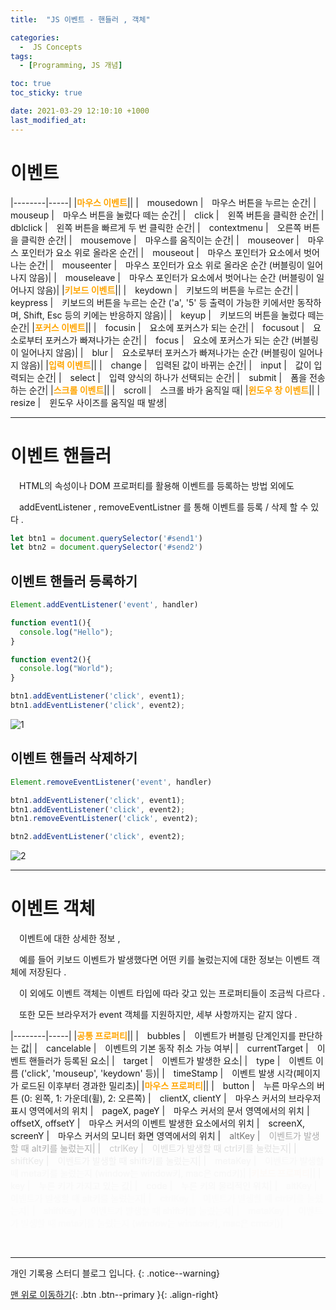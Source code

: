 ```yaml
---
title:  "JS 이벤트 - 핸들러 , 객체" 

categories:
  -  JS Concepts
tags:
  - [Programming, JS 개념]

toc: true
toc_sticky: true

date: 2021-03-29 12:10:10 +1000
last_modified_at: 
---
```


# 이벤트

|--------|-----|
|<span style="color:orange"><b>마우스 이벤트</b></span>||
|　mousedown		|　마우스 버튼을 누르는 순간|
|　mouseup			|　마우스 버튼을 눌렀다 떼는 순간|
|　click			|　왼쪽 버튼을 클릭한 순간|
|　dblclick			|　왼쪽 버튼을 빠르게 두 번 클릭한 순간|
|　contextmenu		|　오른쪽 버튼을 클릭한 순간|
|　mousemove		|　마우스를 움직이는 순간|
|　mouseover		|　마우스 포인터가 요소 위로 올라온 순간|
|　mouseout			|　마우스 포인터가 요소에서 벗어나는 순간|
|　mouseenter		|　마우스 포인터가 요소 위로 올라온 순간 (버블링이 일어나지 않음)|
|　mouseleave		|　마우스 포인터가 요소에서 벗어나는 순간 (버블링이 일어나지 않음)|
|<span style="color:orange"><b>키보드 이벤트</b></span>||
|　keydown			|　키보드의 버튼을 누르는 순간|
|　keypress			|　키보드의 버튼을 누르는 순간 ('a', '5' 등 출력이 가능한 키에서만 동작하며, Shift, Esc 등의 키에는 반응하지 않음)|
|　keyup			|　키보드의 버튼을 눌렀다 떼는 순간|
|<span style="color:orange"><b>포커스 이벤트</b></span>||
|　focusin			|　요소에 포커스가 되는 순간|
|　focusout			|　요소로부터 포커스가 빠져나가는 순간|
|　focus			|　요소에 포커스가 되는 순간 (버블링이 일어나지 않음)|
|　blur				|　요소로부터 포커스가 빠져나가는 순간 (버블링이 일어나지 않음)|
|<span style="color:orange"><b>입력 이벤트</b></span>||
|　change			|　입력된 값이 바뀌는 순간|
|　input			|　값이 입력되는 순간|
|　select			|　입력 양식의 하나가 선택되는 순간|
|　submit			|　폼을 전송하는 순간|
|<span style="color:orange"><b>스크롤 이벤트</b></span>||
|　scroll			|　스크롤 바가 움직일 때|
|<span style="color:orange"><b>윈도우 창 이벤트</b></span>||
|　resize			|　윈도우 사이즈를 움직일 때 발생|

***

# 이벤트 핸들러

　HTML의 속성이나 DOM 프로퍼티를 활용해 이벤트를 등록하는 방법 외에도

　addEventListener , removeEventListner 를 통해 이벤트를 등록 / 삭제 할 수 있다 .
```js
let btn1 = document.querySelector('#send1')
let btn2 = document.querySelector('#send2')
```

## 이벤트 핸들러 등록하기

```js
Element.addEventListener('event', handler)
```
```js
function event1(){
  console.log("Hello");
}

function event2(){
  console.log("World");
}

btn1.addEventListener('click', event1);
btn1.addEventListener('click', event2);
```
![1](https://user-images.githubusercontent.com/50429028/112787582-cc78e780-9093-11eb-9126-146c783bc634.gif)

## 이벤트 핸들러 삭제하기

```js
Element.removeEventListener('event', handler)
```
```js
btn1.addEventListener('click', event1);
btn1.addEventListener('click', event2);
btn1.removeEventListener('click', event2);

btn2.addEventListener('click', event2);
```
![2](https://user-images.githubusercontent.com/50429028/112787798-5923a580-9094-11eb-9cc8-fef75405a594.gif)

***

# 이벤트 객체

　이벤트에 대한 상세한 정보 , 

　예를 들어 키보드 이벤트가 발생했다면 어떤 키를 눌렀는지에 대한 정보는 이벤트 객체에 저장된다 .

　이 외에도 이벤트 객체는 이벤트 타입에 따라 갖고 있는 프로퍼티들이 조금씩 다르다 .

　또한 모든 브라우저가 event 객체를 지원하지만, 세부 사항까지는 같지 않다 .

|--------|-----|
|<span style="color:orange"><b>공통 프로퍼티</b></span>||
|　bubbles				|　이벤트가 버블링 단계인지를 판단하는 값|
|　cancelable			|　이벤트의 기본 동작 	취소 가능 여부|
|　currentTarget		|　이벤트 핸들러가 등록된 요소|
|　target				|　이벤트가 발생한 요소|
|　type					|　이벤트 이름 ('click', 'mouseup', 'keydown' 등)|
|　timeStamp			|　이벤트 발생 시각(페이지가 로드된 이후부터 경과한 밀리초)|
|<span style="color:orange"><b>마우스 프로퍼티</b></span>||
|　button				|　누른 마우스의 버튼 (0: 왼쪽, 1: 가운데(휠), 2: 오른쪽)
|　clientX, clientY		|　마우스 커서의 브라우저 표시 영역에서의 위치
|　pageX, pageY			|　마우스 커서의 문서 영역에서의 위치
|　offsetX, offsetY		|　마우스 커서의 이벤트 발생한 요소에서의 위치
|　screenX, screenY		|　마우스 커서의 모니터 화면 영역에서의 위치
|　<span style="opacity:0.6">altKey					|　<span style="opacity:0.6">이벤트가 발생할 때 alt키를 눌렀는지|
|　<span style="opacity:0.6">ctrlKey				|　<span style="opacity:0.6">이벤트가 발생할 때 ctrl키를 눌렀는지|
|　<span style="opacity:0.6">shiftKey				|　<span style="opacity:0.6">이벤트가 발생할 때 shift키를 눌렀는지|
|　<span style="opacity:0.6">metaKey				|　<span style="opacity:0.6">이벤트가 발생할 때 meta키를 눌렀는지 (window는 window키, mac은 cmd키)|
|<span style="color:orange"><b>키보드 프로퍼티</b></span>||
|　key					|　누른 키가 가지고 있는 값|
|　code					|　누른 키의 물리적인 위치|
|　<span style="opacity:0.6">altKey					|　<span style="opacity:0.6">이벤트가 발생할 때 alt키를 눌렀는지|
|　<span style="opacity:0.6">ctrlKey				|　<span style="opacity:0.6">이벤트가 발생할 때 ctrl키를 눌렀는지|
|　<span style="opacity:0.6">shiftKey				|　<span style="opacity:0.6">이벤트가 발생할 때 shift키를 눌렀는지|
|　<span style="opacity:0.6">metaKey				|　<span style="opacity:0.6">이벤트가 발생할 때 meta키를 눌렀는지 (window는 window키, mac은 cmd키)|

<br>

***

개인 기록용 스터디 블로그 입니다.
{: .notice--warning}

[맨 위로 이동하기](#){: .btn .btn--primary }{: .align-right}